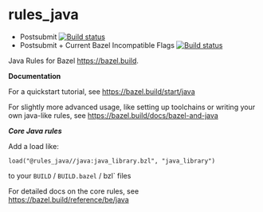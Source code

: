 # rules_java

* Postsubmit [![Build status](https://badge.buildkite.com/d4f950ef5f481b8ca066624ba06c238fa1446d84a057ddbf89.svg?branch=master)](https://buildkite.com/bazel/rules-java-java)
* Postsubmit + Current Bazel Incompatible Flags [![Build status](https://badge.buildkite.com/ef265d270238c02aff65106a0b861abb9265efacdf4af399c3.svg?branch=master)](https://buildkite.com/bazel/rules-java-plus-bazelisk-migrate)

Java Rules for Bazel https://bazel.build.

**Documentation**

For a quickstart tutorial, see https://bazel.build/start/java

For slightly more advanced usage, like setting up toolchains
or writing your own java-like rules,
see https://bazel.build/docs/bazel-and-java


***Core Java rules***

Add a load like:
```build
load("@rules_java//java:java_library.bzl", "java_library")
```
to your `BUILD` / `BUILD.bazel` / bzl` files

For detailed docs on the core rules, see https://bazel.build/reference/be/java
